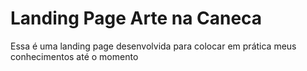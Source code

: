 # Landing Page Arte na Caneca
 Essa é uma landing page desenvolvida para colocar em prática meus conhecimentos até o momento
